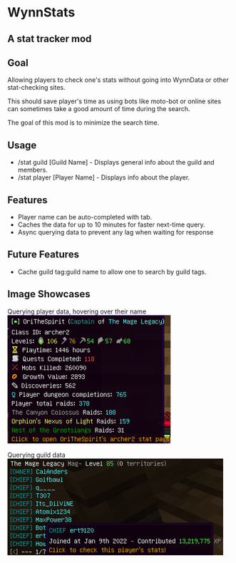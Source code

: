 # WynnStats
## A stat tracker mod

## Goal

Allowing players to check one's stats without going into WynnData or other stat-checking sites.

This should save player's time as using bots like moto-bot or online sites can sometimes take a good amount of time during the search.

The goal of this mod is to minimize the search time.

## Usage

- /stat guild [Guild Name] - Displays general info about the guild and members.
- /stat player [Player Name] - Displays info about the player.

## Features

- Player name can be auto-completed with tab.
- Caches the data for up to 10 minutes for faster next-time query.
- Async querying data to prevent any lag when waiting for response

## Future Features

- Cache guild tag:guild name to allow one to search by guild tags.

## Image Showcases
Querying player data, hovering over their name
![img.png](img.png)

Querying guild data
![img_1.png](img_1.png)